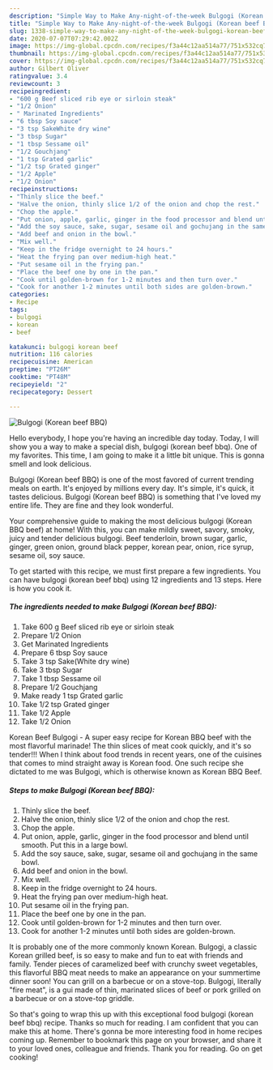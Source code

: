```yaml
---
description: "Simple Way to Make Any-night-of-the-week Bulgogi (Korean beef BBQ)"
title: "Simple Way to Make Any-night-of-the-week Bulgogi (Korean beef BBQ)"
slug: 1338-simple-way-to-make-any-night-of-the-week-bulgogi-korean-beef-bbq
date: 2020-07-07T07:29:42.002Z
image: https://img-global.cpcdn.com/recipes/f3a44c12aa514a77/751x532cq70/bulgogi-korean-beef-bbq-recipe-main-photo.jpg
thumbnail: https://img-global.cpcdn.com/recipes/f3a44c12aa514a77/751x532cq70/bulgogi-korean-beef-bbq-recipe-main-photo.jpg
cover: https://img-global.cpcdn.com/recipes/f3a44c12aa514a77/751x532cq70/bulgogi-korean-beef-bbq-recipe-main-photo.jpg
author: Gilbert Oliver
ratingvalue: 3.4
reviewcount: 3
recipeingredient:
- "600 g Beef sliced rib eye or sirloin steak"
- "1/2 Onion"
- " Marinated Ingredients"
- "6 tbsp Soy sauce"
- "3 tsp SakeWhite dry wine"
- "3 tbsp Sugar"
- "1 tbsp Sessame oil"
- "1/2 Gouchjang"
- "1 tsp Grated garlic"
- "1/2 tsp Grated ginger"
- "1/2 Apple"
- "1/2 Onion"
recipeinstructions:
- "Thinly slice the beef."
- "Halve the onion, thinly slice 1/2 of the onion and chop the rest."
- "Chop the apple."
- "Put onion, apple, garlic, ginger in the food processor and blend until smooth. Put this in a large bowl."
- "Add the soy sauce, sake, sugar, sesame oil and gochujang in the same bowl."
- "Add beef and onion in the bowl."
- "Mix well."
- "Keep in the fridge overnight to 24 hours."
- "Heat the frying pan over medium-high heat."
- "Put sesame oil in the frying pan."
- "Place the beef one by one in the pan."
- "Cook until golden-brown for 1-2 minutes and then turn over."
- "Cook for another 1-2 minutes until both sides are golden-brown."
categories:
- Recipe
tags:
- bulgogi
- korean
- beef

katakunci: bulgogi korean beef 
nutrition: 116 calories
recipecuisine: American
preptime: "PT26M"
cooktime: "PT48M"
recipeyield: "2"
recipecategory: Dessert

---
```



![Bulgogi (Korean beef BBQ)](https://img-global.cpcdn.com/recipes/f3a44c12aa514a77/751x532cq70/bulgogi-korean-beef-bbq-recipe-main-photo.jpg)

Hello everybody, I hope you're having an incredible day today. Today, I will show you a way to make a special dish, bulgogi (korean beef bbq). One of my favorites. This time, I am going to make it a little bit unique. This is gonna smell and look delicious.

Bulgogi (Korean beef BBQ) is one of the most favored of current trending meals on earth. It's enjoyed by millions every day. It's simple, it's quick, it tastes delicious. Bulgogi (Korean beef BBQ) is something that I've loved my entire life. They are fine and they look wonderful.

Your comprehensive guide to making the most delicious bulgogi (Korean BBQ beef) at home! With this, you can make mildly sweet, savory, smoky, juicy and tender delicious bulgogi. Beef tenderloin, brown sugar, garlic, ginger, green onion, ground black pepper, korean pear, onion, rice syrup, sesame oil, soy sauce.


To get started with this recipe, we must first prepare a few ingredients. You can have bulgogi (korean beef bbq) using 12 ingredients and 13 steps. Here is how you cook it.

<!--inarticleads1-->

##### The ingredients needed to make Bulgogi (Korean beef BBQ):

1. Take 600 g Beef sliced rib eye or sirloin steak
1. Prepare 1/2 Onion
1. Get  Marinated Ingredients
1. Prepare 6 tbsp Soy sauce
1. Take 3 tsp Sake(White dry wine)
1. Take 3 tbsp Sugar
1. Take 1 tbsp Sessame oil
1. Prepare 1/2 Gouchjang
1. Make ready 1 tsp Grated garlic
1. Take 1/2 tsp Grated ginger
1. Take 1/2 Apple
1. Take 1/2 Onion


Korean Beef Bulgogi - A super easy recipe for Korean BBQ beef with the most flavorful marinade! The thin slices of meat cook quickly, and it&#39;s so tender!!! When I think about food trends in recent years, one of the cuisines that comes to mind straight away is Korean food. One such recipe she dictated to me was Bulgogi, which is otherwise known as Korean BBQ Beef. 

<!--inarticleads2-->

##### Steps to make Bulgogi (Korean beef BBQ):

1. Thinly slice the beef.
1. Halve the onion, thinly slice 1/2 of the onion and chop the rest.
1. Chop the apple.
1. Put onion, apple, garlic, ginger in the food processor and blend until smooth. Put this in a large bowl.
1. Add the soy sauce, sake, sugar, sesame oil and gochujang in the same bowl.
1. Add beef and onion in the bowl.
1. Mix well.
1. Keep in the fridge overnight to 24 hours.
1. Heat the frying pan over medium-high heat.
1. Put sesame oil in the frying pan.
1. Place the beef one by one in the pan.
1. Cook until golden-brown for 1-2 minutes and then turn over.
1. Cook for another 1-2 minutes until both sides are golden-brown.


It is probably one of the more commonly known Korean. Bulgogi, a classic Korean grilled beef, is so easy to make and fun to eat with friends and family. Tender pieces of caramelized beef with crunchy sweet vegetables, this flavorful BBQ meat needs to make an appearance on your summertime dinner soon! You can grill on a barbecue or on a stove-top. Bulgogi, literally &#34;fire meat&#34;, is a gui made of thin, marinated slices of beef or pork grilled on a barbecue or on a stove-top griddle. 

So that's going to wrap this up with this exceptional food bulgogi (korean beef bbq) recipe. Thanks so much for reading. I am confident that you can make this at home. There's gonna be more interesting food in home recipes coming up. Remember to bookmark this page on your browser, and share it to your loved ones, colleague and friends. Thank you for reading. Go on get cooking!
